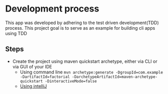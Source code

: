 # Development process

This app was developed by adhering to the test driven development(TDD) process.
This project goal is to serve as an example for building cli apps using TDD

## Steps

- Create the project using maven quickstart archetype, either via CLI or via GUI of your IDE
  - Using command line `mvn archetype:generate -DgroupId=com.example -DartifactId=factorial -DarchetypeArtifactId=maven-archetype-quickstart -DinteractiveMode=false`
  - [Using intelliJ](https://www.jetbrains.com/idea/guide/tutorials/working-with-maven/creating-a-project/) 